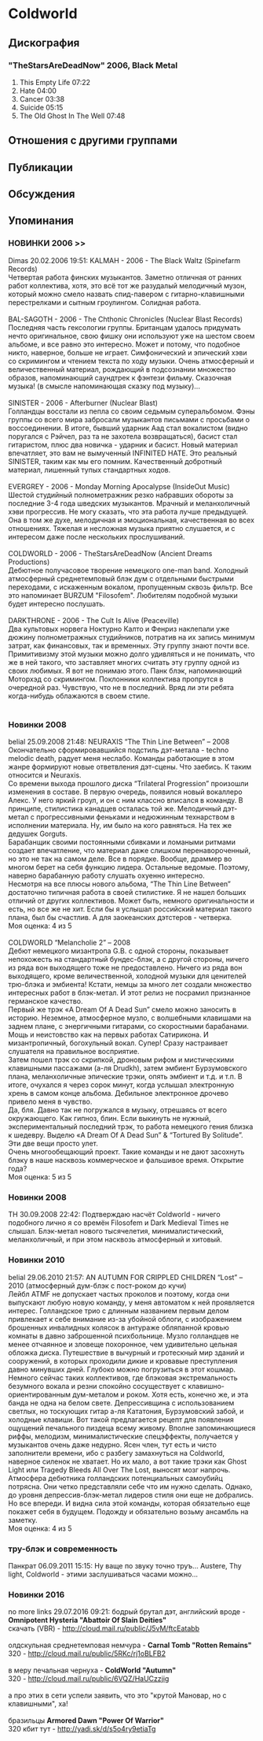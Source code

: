 # Coldworld



## Дискография

### "TheStarsAreDeadNow" 2006, Black Metal

1. This Empty Life 07:22  
2. Hate 04:00  
3. Cancer 03:38  
4. Suicide 05:15  
5. The Old Ghost In The Well 07:48


## Отношения с другими группами


## Публикации


## Обсуждения


## Упоминания

### НОВИНКИ 2006 &gt;&gt;

Dimas 20.02.2006 19:51:
KALMAH - 2006 - The Black Waltz (Spinefarm Records)<BR>Четвертая работа финских музыкантов. Заметно отличная от ранних работ коллектива, хотя, это всё тот же разудалый мелодичный музон, который можно смело назвать спид-павером с гитарно-клавишными перестрелками и сытным гроулингом. Солидная работа.<BR><BR>BAL-SAGOTH - 2006 - The Chthonic Chronicles (Nuclear Blast Records)<BR>Последняя часть гексологии группы. Британцам удалось придумать нечто оригинальное, свою фишку они используют уже на шестом своем альбоме, и все равно это интересно. Может и потому, что подобное никто, наверное, больше не играет. Симфонический и эпический хэви со скримингом и чтением текста по ходу музыки. Очень атмосферный и величественный материал, рождающий в подсознании множество образов, напоминающий саундтрек к фэнтези фильму. Сказочная музыка! (в смысле напоминающая сказку под музыку)...<BR><BR>SINISTER - 2006 - Afterburner (Nuclear Blast)<BR>Голландцы восстали из пепла со своим седьмым суперальбомом. Фэны группы со всего мира забросали музыкантов письмами с просьбами о воссоединении. В итоге, бывший ударник Аад стал вокалистом (видно поругался с Рэйчел, раз та не захотела возвращаться), басист стал гитаристом, плюс два новичка - ударник и басист. Новый материал впечатляет, это вам не вымученный INFINITED HATE. Это реальный SINISTER, таким как мы его помним. Качественный добротный материал, лишенный тупых стандартных ходов.<BR><BR>EVERGREY - 2006 - Monday Morning Apocalypse (InsideOut Music)<BR>Шестой студийный полнометражник резко набравших обороты за последние 3-4 года шведских музыкантов. Мрачный и меланхоличный хэви прогрессив. Не могу сказать, что эта работа лучше предыдущей. Она в том же духе, мелодичная и эмоциональная, качественная во всех отношениях. Тяжелая и несложная музыка приятно слушается, и с интересом даже после нескольких прослушиваний.<BR><BR>COLDWORLD - 2006 - TheStarsAreDeadNow (Ancient Dreams Productions)<BR>Дебютное получасовое творение немецкого one-man band. Холодный атмосферный среднетемповый блэк дум с отдельными быстрыми переходами, с искаженным вокалом, пропущенным сквозь фильтр. Все это напоминает BURZUM "Filosofem". Любителям подобной музыки будет интересно послушать.<BR><BR>DARKTHRONE - 2006 - The Cult Is Alive (Peaceville)<BR>Два культовых норвега Ноктурно Калто и Фенриз наклепали уже дюжину полнометражных студийников, потратив на их запись минимум затрат, как финансовых, так и временных. Эту группу знают почти все. Примитивизму этой музыки можно долго удивляться и не понимать, что же в ней такого, что заставляет многих считать эту группу одной из своих любимых. Я вот не понимаю этого. Панк блэк, напоминающий Моторхэд со скримингом. Поклонники коллектива пропрутся в очередной раз. Чувствую, что не в последний. Вряд ли эти ребята когда-нибудь облажаются в своем стиле.<BR><BR>

### Новинки 2008

belial 25.09.2008 21:48:
NEURAXIS “The Thin Line Between” – 2008<BR>Окончательно сформировавшийся подстиль дэт-метала - techno melodic death, радует меня неслабо. Команды работающие в этом жанре формируют новые ответвления дэт-сцены. Что заебись. К таким относится и Neuraxis. <BR>Со времени выхода прошлого диска “Trilateral Progression” произошли изменения в составе. В первую очередь, появился новый вокаллеро Алекс. У него яркий гроул, и он с ним классно вписался в команду. В принципе, стилистика канадцев осталась той же. Мелодичный дэт-метал с прогрессивными феньками и недюжинным технарством в исполнении материала. Ну, им было на кого равняться. На тех же дедушек Gorguts.<BR>Барабанщик своими постоянными сбивками и ломаными ритмами создает впечатление, что материал даже слишком перенавороченный, но это не так на самом деле. Все в порядке. Вообще, драммер во многом берет на себя функцию лидера. Остальные ведомые. Поэтому, наверно барабанную работу слушать охуенно интересно. <BR>Несмотря на все плюсы нового альбома, “The Thin Line Between” достаточно типичная работа в своей стилистике. Я не нашел больших отличий от других коллективов. Может быть, немного оригинальности и есть, но все же не хит. Если бы я услышал российский материал такого плана, был бы счастлив. А для заокеанских дэтстеров - четверка.    <BR>Моя оценка: 4 из 5<BR><BR>COLDWORLD “Melancholie 2” – 2008<BR>Дебют немецкого мизантропа G.B. с одной стороны, показывает непохожесть на стандартный бундес-блэк, а с другой стороны, ничего из ряда вон выходящего тоже не предоставлено. Ничего из ряда вон выходящего, кроме величественной, холодной музыки для ценителей трю-блэка и эмбиента! Кстати, немцы за много лет создали множество интересных работ в блэк-метал. И этот релиз не посрамил признанное германское качество.  <BR>Первый же трэк «A Dream Of A Dead Sun” смело можно заносить в историю. Неземное, атмосферное музло, с волшебными клавишами на заднем плане, с энергичными гитарами, со скоростными барабанами. Мощь и неистовство как на первых работах Сатирикона. И мизантропичный, богохульный вокал. Супер! Сразу настраивает слушателя на правильное восприятие.<BR>Затем пошел трэк со скрипкой, дроновым рифом и мистическими клавишными пассажами (а-ля Drudkh), затем эмбиент Бурзумовского плана, меланхоличные эпические трэки, опять эмбиент и т.д. и т.п. В итоге, очухался я через сорок минут, когда услышал электронную хрень в самом конце альбома. Дебильное электронное дрочево привело меня в чувство. <BR>Да, бля. Давно так не погружался в музыку, отрешаясь от всего окружающего. Как гипноз, блин. Если выкинуть не нужный, экспериментальный последний трэк, то работа немецкого гения близка к шедевру. Выделю «A Dream Of A Dead Sun” & “Tortured By Solitude”. Эти две вещи просто улет.<BR>Очень многообещающий проект. Такие команды и не дают засохнуть блэку в наше насквозь коммерческое и фальшивое время. Открытие года?<BR>Моя оценка: 5 из 5<BR>

### Новинки 2008

TH 30.09.2008 22:42:
Подтверждаю насчёт Coldworld - ничего подобного лично я со времён Filosofem и Dark Medieval Times не слышал. Блэк-метал нового тысячелетия, минималистический, меланхоличный, и при этом насквозь атмосферный и хитовый.

### Новинки 2010

belial 29.06.2010 21:57:
AN AUTUMN FOR CRIPPLED CHILDREN “Lost” – 2010 (атмосферный дум-блэк с пост-роком до кучи)<BR>Лейбл ATMF не допускает частых проколов и поэтому, когда они выпускают любую новую команду, у меня автоматом к ней проявляется интерес. Голландское трио с длинным названием первым делом привлекает к себе внимание из-за убойной облоги, с изображением брошенных инвалидных колясок в антураже обляпанной кровью комнаты в давно заброшенной психбольнице. Музло голландцев не менее отчаянное и зловеще похоронное, чем удивительно цельная обложка диска. Путешествие в вычурный и гротескный мир зданий и сооружений, в которых проходили дикие и кровавые преступления давно минувших дней. Глубоко можно погрузиться в этот кошмар.<BR>Немного сейчас таких коллективов, где блэковая экстремальность безумного вокала и резни спокойно сосуществует с клавишно-ориентированным дум-металом и роком. Хотя есть, конечно же, и эта банда не одна на белом свете. Депрессивщина с использованием светлых, но тоскующих гитар а-ля Кататония, Бурзумовский забой, и холодные клавиши. Вот такой предлагается рецепт для появления ощущений печального пиздеца всему живому. Вполне запоминающиеся риффы, мелодизм, минималистические спецэффекты, получается у музыкантов очень даже недурно. Ясен член, тут есть и чисто заполнители времени, ибо с разбегу замахнуться на Coldworld, наверное силенок не хватает. Но их мало, а вот такие трэки как Ghost Light или Tragedy Bleeds All Over The Lost, выносят мозг напрочь. <BR>Атмосфера дебютника голландских потенциальных самоубийц потрясна. Они четко представляли себе что им нужно сделать. Однако, до уровня депрессив-блэк-метал лидеров стиля они еще не добрались. Но все впереди. И видна сила этой команды, которая обязательно еще покажет себя в будущем. Подожду и обязательно возьму ансамбль на заметку.<BR>Моя оценка: 4 из 5<BR>

### тру-блэк и современность

Панкрат 06.09.2011 15:15:
Ну ваще по звуку точно труъ... Austere, Thy light, Coldworld - этими заслушиваться часами можно...

### Новинки 2016

no more links 29.07.2016 09:21:
бодрый брутал дэт, английский вроде - <B>Omnipotent Hysteria "Abattoir Of Slain Deities"</B><BR>скачать (VBR) - <A HREF="http://cloud.mail.ru/public/J5vM/ftcEatabb" TARGET="_blank">http://cloud.mail.ru/public/J5vM/ftcEatabb</A><BR><BR>олдскульная среднетемповая немчура - <B>Carnal Tomb "Rotten Remains"</B><BR>320 - <A HREF="http://cloud.mail.ru/public/5RKc/rj1oBLFB2" TARGET="_blank">http://cloud.mail.ru/public/5RKc/rj1oBLFB2</A><BR><BR>в меру печальная чернуха - <B>ColdWorld "Autumn"</B><BR>320 - <A HREF="http://cloud.mail.ru/public/6VQZ/HaUCzzjig" TARGET="_blank">http://cloud.mail.ru/public/6VQZ/HaUCzzjig</A><BR><BR>а про этих в сети успели заявить, что это "крутой Мановар, но с клавишными", ха!<BR><BR>бразильцы <B>Armored Dawn "Power Of Warrior"</B><BR>320 кбит тут - <A HREF="http://yadi.sk/d/s5o4ry9etiaTg" TARGET="_blank">http://yadi.sk/d/s5o4ry9etiaTg</A>

